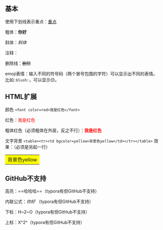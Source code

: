 ## 基本

使用下划线表示重点：<u>重点</u>



粗体：**你好**

斜体：*斜体*

注释：<!--哈哈哈-->

删除线：~~删除~~



emoji表情：输入不同的符号码（两个冒号包围的字符）可以显示出不同的表情。比如`:blush:`，可以显示😊。



## HTML扩展

颜色 `<font color=red>我是红色</font>` 

红色：<font color=red>我是红色</font>

粗体红色（必须粗体在外层，反之不行）：**<font color=red>我是红色</font>**




文字背景 `<table><tr><td bgcolor=yellow>背景色yellow</td></tr></table>` 效果：（必须是另起一行）

<table><tr><td bgcolor=yellow>背景色yellow</td></tr></table>





## GitHub不支持


高亮：==哈哈哈==（typora有但GitHub不支持）

内联公式：$你好$ （typora有但GitHub不支持）

下标：H~2~O（typora有但GitHub不支持）

上标：X^2^（typora有但GitHub不支持）








